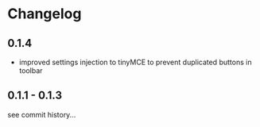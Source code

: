 # Changelog

## 0.1.4

* improved settings injection to tinyMCE to prevent duplicated buttons in toolbar

## 0.1.1 - 0.1.3

see commit history...
